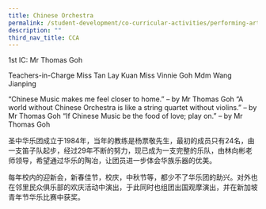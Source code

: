 ```yaml
---
title: Chinese Orchestra
permalink: /student-development/co-curricular-activities/performing-arts-groups/chinese-orchestra/
description: ""
third_nav_title: CCA
---
```

1st IC: Mr Thomas Goh

Teachers-in-Charge
Miss Tan Lay Kuan
Miss Vinnie Goh
Mdm Wang Jianping

“Chinese Music makes me feel closer to home.” – by Mr Thomas Goh
“A world without Chinese Orchestra is like a string quartet without violins.” – by Mr Thomas Goh
“If Chinese Music be the food of love; play on.” – by Mr Thomas Goh

圣中华乐团成立于1984年，当年的教练是杨票敬先生，最初的成员只有24名，由一支笛子队起步，经过29年不断的努力，现已成为一支完整的乐队，由林向彬老师领导，希望通过华乐的陶冶，让团员进一步体会华族乐器的优美。

每年校内的迎新会，新春佳节，校庆，中秋节等，都少不了华乐团的助兴。对外也在邻里民众俱乐部的欢庆活动中演出，于此同时也组团出国观摩演出，并在新加坡青年节华乐比赛中获奖。